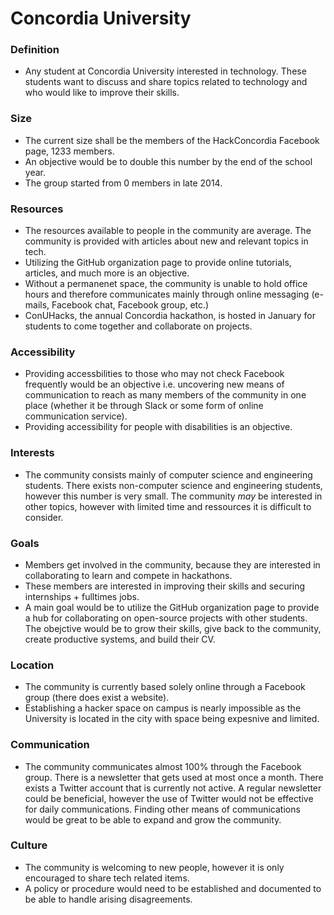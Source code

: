 # Concordia University 

### Definition
- Any student at Concordia University interested in technology. These students want to discuss and share topics related to technology and who would like to improve their skills.

### Size
- The current size shall be the members of the HackConcordia Facebook page, 1233 members. 
- An objective would be to double this number by the end of the school year. 
- The group started from 0 members in late 2014. 

### Resources
- The resources available to people in the community are average. The community is provided with articles about new and relevant topics in tech. 
- Utilizing the GitHub organization page to provide online tutorials, articles, and much more is an objective.
- Without a permanenet space, the community is unable to hold office hours and therefore communicates mainly through online messaging (e-mails, Facebook chat, Facebook group, etc.)
- ConUHacks, the annual Concordia hackathon, is hosted in January for students to come together and collaborate on projects.

### Accessibility
- Providing accessbilities to those who may not check Facebook frequently would be an objective i.e. uncovering new means of communication to reach as many members of the community in one place (whether it be through Slack or some form of online communication service).
- Providing accessibility for people with disabilities is an objective. 

### Interests
- The community consists mainly of computer science and engineering students. There exists non-computer science and engineering students, however this number is very small. The community _may_ be interested in other topics, however with limited time and ressources it is difficult to consider.  

### Goals
- Members get involved in the community, because they are interested in collaborating to learn and compete in hackathons. 
- These members are interested in improving their skills and securing internships + fulltimes jobs. 
- A main goal would be to utilize the GitHub organization page to provide a hub for collaborating on open-source projects with other students. The obejctive would be to grow their skills, give back to the community, create productive systems, and build their CV.

### Location
- The community is currently based solely online through a Facebook group (there does exist a website). 
- Establishing a hacker space on campus is nearly impossible as the University is located in the city with space being expesnive and limited.

### Communication
- The community communicates almost 100% through the Facebook group. There is a newsletter that gets used at most once a month. There exists a Twitter account that is currently not active. A regular newsletter could be beneficial, however the use of Twitter would not be effective for daily communications. Finding other means of communications would be great to be able to expand and grow the community.

### Culture
- The community is welcoming to new people, however it is only encouraged to share tech related items. 
- A policy or procedure would need to be established and documented to be able to handle arising disagreements. 
